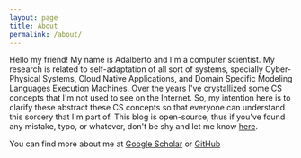 ```yaml
---
layout: page
title: About
permalink: /about/
---
```


Hello my friend! My name is Adalberto and I'm a computer scientist. My research
is related to self-adaptation of all sort of systems, specially Cyber-Physical
Systems, Cloud Native Applications, and Domain Specific Modeling Languages
Execution Machines. Over the years I've crystallized some CS concepts that I'm
not used to see on the Internet. So, my intention here is to clarify these
abstract these CS concepts so that everyone can understand this sorcery that I'm
part of.  This blog is open-source, thus if you've found any mistake, typo, or
whatever, don't be shy and let me know
[here](https://github.com/adalrsjr1/adalrsjr1.github.io/issues).

You can find more about me at [Google
Scholar](https://scholar.google.com.br/citations?hl=en&pli=1&user=BIlfAlkAAAAJ)
or [GitHub](https://www.github.com/adalrsjr1)
